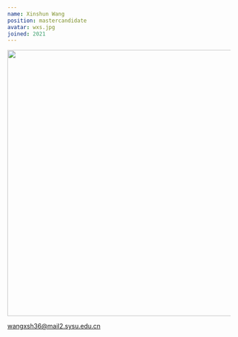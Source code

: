 ```yaml
---
name: Xinshun Wang
position: mastercandidate
avatar: wxs.jpg
joined: 2021
---
```


<img width="600" src="{{site.baseurl}}/images/people/{{page.avatar}}" data-action="zoom">

wangxsh36@mail2.sysu.edu.cn
